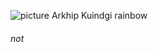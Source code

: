 ![picture Arkhip Kuindgi rainbow](https://user-images.githubusercontent.com/10797249/130827383-3528156b-344f-48b4-a1bb-ce7ebddc05f4.JPG)
###### not
